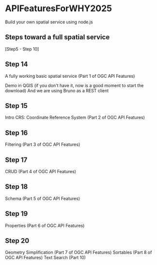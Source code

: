 # APIFeaturesForWHY2025

Build your own spatial service using node.js

## Steps toward a full spatial service
[Step5 - Step 10]

## Step 14
A fully working basic spatial service (Part 1 of OGC API Features)

Demo in QGIS (if you don't have it, now is a good moment to start the download)
And we are using Bruno as a REST client

## Step 15
Intro CRS: Coordinate Reference System (Part 2 of OGC API Features)

## Step 16
Filtering (Part 3 of OGC API Features)

## Step 17
CRUD (Part 4 of OGC API Features)

## Step 18
Schema (Part 5 of OGC API Features)

## Step 19
Properties (Part 6 of OGC API Features)

## Step 20
Geometry Simplification  (Part 7 of OGC API Features)
Sortables (Part 8 of OGC API Features)
Text Search (Part 10)


